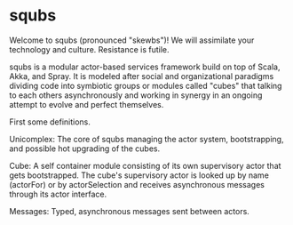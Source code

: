 squbs
=====

Welcome to squbs (pronounced "skewbs")! We will assimilate your technology and culture. Resistance is futile.

squbs is a modular actor-based services framework build on top of Scala, Akka, and Spray. It is modeled after social and organizational paradigms dividing code into symbiotic groups or modules called "cubes" that talking to each others asynchronously and working in synergy in an ongoing attempt to evolve and perfect themselves.

First some definitions.

Unicomplex: The core of squbs managing the actor system, bootstrapping, and possible hot upgrading of the cubes.

Cube: A self container module consisting of its own supervisory actor that gets bootstrapped. The cube's supervisory actor is looked up by name (actorFor) or by actorSelection and receives asynchronous messages through its actor interface.

Messages: Typed, asynchronous messages sent between actors.
